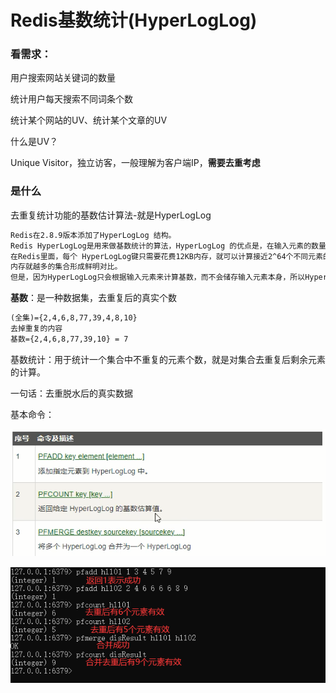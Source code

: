 # Redis基数统计(HyperLogLog)

### 看需求：

用户搜索网站关键词的数量

统计用户每天搜索不同词条个数

统计某个网站的UV、统计某个文章的UV

什么是UV？

Unique Visitor，独立访客，一般理解为客户端IP，**需要去重考虑**

### 是什么

去重复统计功能的基数估计算法-就是HyperLogLog

```tex
Redis在2.8.9版本添加了HyperLogLog 结构。
Redis HyperLogLog是用来做基数统计的算法，HyperLogLog 的优点是，在输入元素的数量或者体积非常非常大时，计算基数所需的空间总是固定的、并且是很小的。
在Redis里面，每个 HyperLogLog键只需要花费12KB内存，就可以计算接近2^64个不同元素的基数。这和计算基数时，元素越多耗费
内存就越多的集合形成鲜明对比。
但是，因为HyperLogLog只会根据输入元素来计算基数，而不会储存输入元素本身，所以HyperLogLog不能像集合那样，返回输入的各个元素。
```

**基数**：是一种数据集，去重复后的真实个数

```tex
(全集)={2,4,6,8,77,39,4,8,10}
去掉重复的内容
基数={2,4,6,8,77,39,10} = 7
```

基数统计：用于统计一个集合中不重复的元素个数，就是对集合去重复后剩余元素的计算。

一句话：去重脱水后的真实数据

基本命令：

![](images/69.HyperLogLog常用命令.jpg)



![](images/70.HyperLogLog命令演示.jpg)




